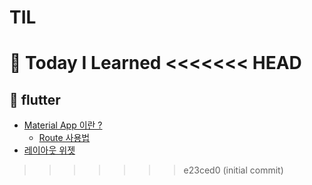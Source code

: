 # TIL
🍋 Today I Learned 
<<<<<<< HEAD
=======

## 🔗 flutter
- [Material App 이란 ?](flutter/layout/materialapp.md)
    - [Route 사용법](flutter/layout/materialapp.md)
- [레이아웃 위젯](flutter/layout/materialapp.md)
>>>>>>> e23ced0 (initial commit)
